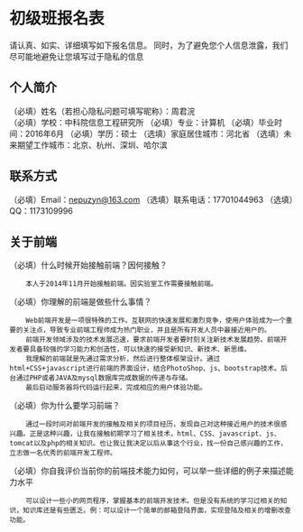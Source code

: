 # 初级班报名表

请认真、如实、详细填写如下报名信息。
同时，为了避免您个人信息泄露，我们尽可能地避免让您填写过于隐私的信息

## 个人简介

（必填）姓名（若担心隐私问题可填写昵称）：周君浣<br/>
（必填）学校：中科院信息工程研究所
（必填）专业：计算机
（必填）毕业时间：2016年6月
（必填）学历：硕士
（选填）家庭居住城市：河北省
（选填）未来期望工作城市：北京、杭州、深圳、哈尔滨

## 联系方式

（必填）Email：nepuzyn@163.com
（选填）联系电话：17701044963
（选填）QQ：1173109996

## 关于前端

（必填）什么时候开始接触前端？因何接触？

        本人于2014年11月开始接触前端。因实验室工作需要接触前端。

（必填）你理解的前端是做些什么事情？

        Web前端开发是一项很特殊的工作。互联网的快速发展和激烈竞争，使用户体验成为一个重要的关注点，导致专业前端工程师成为热门职业，并且是所有开发人员中最接近用户的。
        前端开发领域涉及的技术发展迅速，要求前端开发者要时刻关注新技术发展趋势。前端开发者要具备较强的学习能力和创造性，可以快速的接受新知识、新技术、新思维。
        我理解的前端就是先通过需求分析，然后进行整体框架设计。通过html+CSS+javascript进行前端的界面设计，结合PhotoShop、js、bootstrap技术。后台通过PHP或者JAVA及mysql数据库完成数据的传递与存储。
        最后启动服务器将代码运行起来，完成相应的用户体验功能。
        
（必填）你为什么要学习前端？

        通过一段时间对前端开发的接触及相关的项目经历，发现自己对这种接近用户的技术很感兴趣。正是这种兴趣，让我在接触初期学习了相关技术，html、CSS、javascript、js、tomcat以及php的相关知识。也让我让我决定以后从事这个行业，找一份自己感兴趣的工作，立志做一名优秀的前端开发工程师。

（必填）你自我评价当前你的前端技术能力如何，可以举一些详细的例子来描述能力水平

        可以设计一些小的网页程序，掌握基本的前端开发技术。但是没有系统的学习过相关的知识，知识库还是有些匮乏。例：可以设计一个简单的邮箱登陆界面，实现登陆及相关的增删改查功能。

